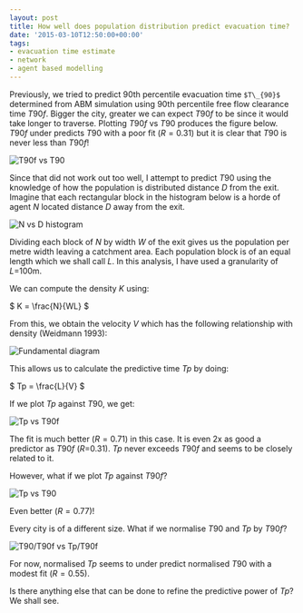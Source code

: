 ```yaml
---
layout: post
title: How well does population distribution predict evacuation time?
date: '2015-03-10T12:50:00+00:00'
tags:
- evacuation time estimate
- network
- agent based modelling
---
```


Previously, we tried to predict 90th percentile evacuation time `$T\_{90}$` determined from ABM simulation using 90th percentile free flow clearance time $T90f$. Bigger the city, greater we can expect $T90f$ to be since it would take longer to traverse. Plotting $T90f$ vs $T90$ produces the figure below. $T90f$ under predicts $T90$ with a poor fit ($R=0.31$) but it is clear that $T90$ is never less than $T90f$!

![T90f vs T90][T90f-T90]

Since that did not work out too well, I attempt to predict $T90$ using the knowledge of how the population is distributed distance $D$ from the exit. Imagine that each rectangular block in the histogram below is a horde of agent $N$ located distance $D$ away from the exit.

![N vs D histogram][NvD]

Dividing each block of $N$ by width $W$ of the exit gives us the population per metre width leaving a catchment area. Each population block is of an equal length which we shall call $L$. In this analysis, I have used a granularity of $L$=100m.

We can compute the density $K$ using:
	
$ K = \frac{N}{WL} $

From this, we obtain the velocity $V$ which has the following relationship with density (Weidmann 1993):

![Fundamental diagram][fd]

This allows us to calculate the predictive time $Tp$ by doing:


$ Tp = \frac{L}{V} $

If we plot $Tp$ against $T90$, we get:

![Tp vs T90f][Tp-T90f]

The fit is much better ($R=0.71$) in this case. It is even 2x as good a predictor as $T90f$ (_R_=0.31). $Tp$ never exceeds $T90f$ and seems to be closely related to it.

However, what if we plot $Tp$ against $T90f$?

![Tp vs T90][Tp-T90]

Even better ($R=0.77$)!

Every city is of a different size. What if we normalise $T90$ and $Tp$ by $T90f$?

![T90/T90f vs Tp/T90f][Tp.T90f**(-1)-T90.T90f**(-1)]

For now, normalised $Tp$ seems to under predict normalised $T90$ with a modest fit ($R=0.55$).

Is there anything else that can be done to refine the predictive power of $Tp$? We shall see.

[T90f-T90]:/images/pop-dist/T90f-T90.png
[NvD]:/images/pop-dist/NvD.png
[fd]:/images/pop-dist/fd.png?width=10%
[Tp-T90]:/images/pop-dist/Tp-T90.png
[Tp-T90f]:/images/pop-dist/Tp-T90f.png
[Tp.T90f**(-1)-T90.T90f**(-1)]:/images/pop-dist/Tp.T90f**(-1)-T90.T90f**(-1).png
